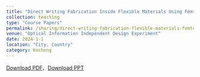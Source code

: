 ```yaml
---
title: "Direct Writing Fabrication Inside Flexible Materials Using Femtosecond Laser"
collection: teaching
type: "Course Papers"
permalink: /sharing/direct-writing-fabrication-flexible-materials-femtosecond-laser
venue: "Optical Information Independent Design Experiment"
date: 2024-1-1
location: "City, Country"
category: kecheng
---
```


[Download PDF](http://ShangrunLu.github.io/files/飞秒激光在柔性材料内部直写加工-结题报告.pdf)、[Download PPT](http://ShangrunLu.github.io/files/飞秒激光在柔性材料内部直写加工-结题PPT.pdf)
